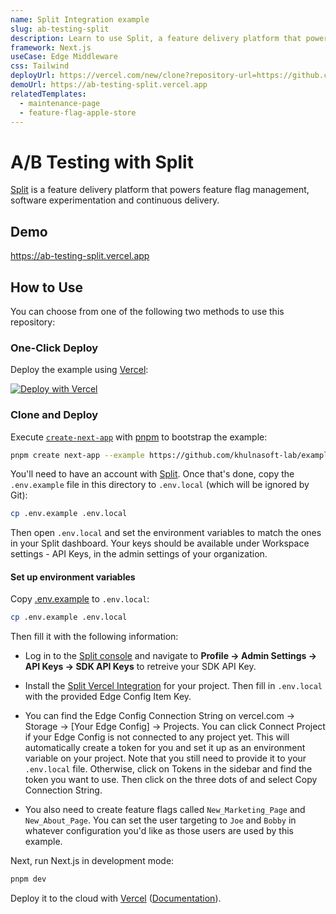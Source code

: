```yaml
---
name: Split Integration example
slug: ab-testing-split
description: Learn to use Split, a feature delivery platform that powers feature flag management, software experimentation and continuous delivery.
framework: Next.js
useCase: Edge Middleware
css: Tailwind
deployUrl: https://vercel.com/new/clone?repository-url=https://github.com/khulnasoft-lab/examples/tree/main/edge-middleware/feature-flag-split&env=SPLIT_SDK_CLIENT_API_KEY,EDGE_CONFIG,EDGE_CONFIG_SPLIT_ITEM_KEY&project-name=feature-flag-split&repository-name=feature-flag-split&integration-ids=oac_bic40oWF5k9pDFboJhKYqMd1&edge-config-stores=%7B%22EDGE_CONFIG%22%3A%7B%7D%7D
demoUrl: https://ab-testing-split.vercel.app
relatedTemplates:
  - maintenance-page
  - feature-flag-apple-store
---
```


# A/B Testing with Split

[Split](https://www.split.io/) is a feature delivery platform that powers feature flag management, software experimentation and continuous delivery.

## Demo

https://ab-testing-split.vercel.app

## How to Use

You can choose from one of the following two methods to use this repository:

### One-Click Deploy

Deploy the example using [Vercel](https://vercel.com?utm_source=github&utm_medium=readme):

[![Deploy with Vercel](https://vercel.com/button)](https://vercel.com/new/clone?repository-url=https://github.com/khulnasoft-lab/examples/tree/main/edge-middleware/feature-flag-split&env=SPLIT_SDK_CLIENT_API_KEY,EDGE_CONFIG,EDGE_CONFIG_SPLIT_ITEM_KEY&project-name=feature-flag-split&repository-name=feature-flag-split&integration-ids=oac_bic40oWF5k9pDFboJhKYqMd1&edge-config-stores=%7B%22EDGE_CONFIG%22%3A%7B%7D%7D)

### Clone and Deploy

Execute [`create-next-app`](https://github.com/khulnasoft-lab/next.js/tree/canary/packages/create-next-app) with [pnpm](https://pnpm.io/installation) to bootstrap the example:

```bash
pnpm create next-app --example https://github.com/khulnasoft-lab/examples/tree/main/edge-middleware/feature-flag-split feature-flag-split
```

You'll need to have an account with [Split](https://www.split.io/signup/). Once that's done, copy the `.env.example` file in this directory to `.env.local` (which will be ignored by Git):

```bash
cp .env.example .env.local
```

Then open `.env.local` and set the environment variables to match the ones in your Split dashboard. Your keys should be available under Workspace settings - API Keys, in the admin settings of your organization.

#### Set up environment variables

Copy [.env.example](./env.example) to `.env.local`:

```bash
cp .env.example .env.local
```

Then fill it with the following information:

- Log in to the [Split console](https://app.split.io/login) and navigate to **Profile -> Admin Settings -> API Keys -> SDK API Keys** to retreive your SDK API Key.

- Install the [Split Vercel Integration](https://vercel.com/integrations/split) for your project.
  Then fill in `.env.local` with the provided Edge Config Item Key.

- You can find the Edge Config Connection String on vercel.com -> Storage -> \[Your Edge Config\] -> Projects. You can click Connect Project if your Edge Config is not connected to any project yet. This will automatically create a token for you and set it up as an environment variable on your project. Note that you still need to provide it to your `.env.local` file. Otherwise, click on Tokens in the sidebar and find the token you want to use. Then click on the three dots of and select Copy Connection String.

- You also need to create feature flags called `New_Marketing_Page` and `New_About_Page`. You can set the user targeting to `Joe` and `Bobby` in whatever configuration you'd like as those users are used by this example.

Next, run Next.js in development mode:

```bash
pnpm dev
```

Deploy it to the cloud with [Vercel](https://vercel.com/new?utm_source=github&utm_medium=readme&utm_campaign=edge-middleware-eap) ([Documentation](https://nextjs.org/docs/deployment)).
